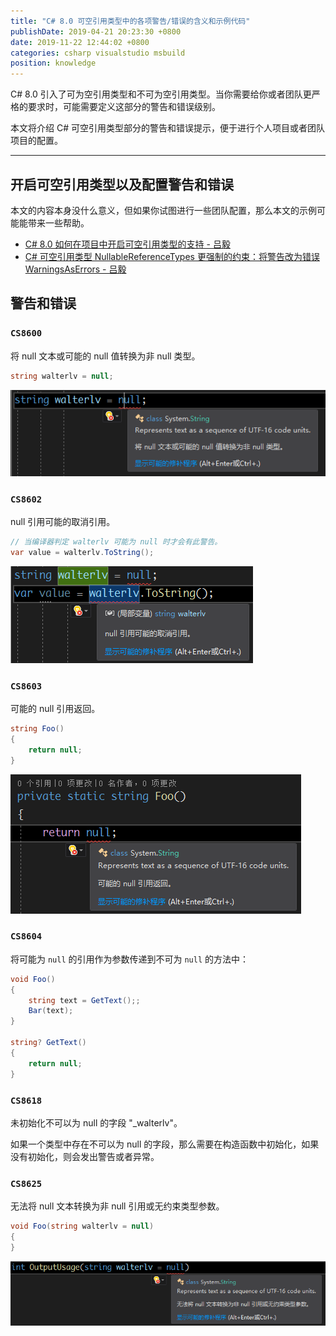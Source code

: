 ```yaml
---
title: "C# 8.0 可空引用类型中的各项警告/错误的含义和示例代码"
publishDate: 2019-04-21 20:23:30 +0800
date: 2019-11-22 12:44:02 +0800
categories: csharp visualstudio msbuild
position: knowledge
---
```


C# 8.0 引入了可为空引用类型和不可为空引用类型。当你需要给你或者团队更严格的要求时，可能需要定义这部分的警告和错误级别。

本文将介绍 C# 可空引用类型部分的警告和错误提示，便于进行个人项目或者团队项目的配置。

---

<div id="toc"></div>

## 开启可空引用类型以及配置警告和错误

本文的内容本身没什么意义，但如果你试图进行一些团队配置，那么本文的示例可能能带来一些帮助。

- [C# 8.0 如何在项目中开启可空引用类型的支持 - 吕毅](/post/how-to-enable-nullable-reference-types.html)
- [C# 可空引用类型 NullableReferenceTypes 更强制的约束：将警告改为错误 WarningsAsErrors - 吕毅](/post/warning-as-errors-for-csharp-nullable-reference-types.html)

## 警告和错误

### `CS8600`

将 null 文本或可能的 null 值转换为非 null 类型。

```csharp
string walterlv = null;
```

![CS8600](/static/posts/2019-04-21-20-07-16.png)

### `CS8602`

null 引用可能的取消引用。

```csharp
// 当编译器判定 walterlv 可能为 null 时才会有此警告。
var value = walterlv.ToString();
```

![CS8602](/static/posts/2019-04-21-20-08-52.png)

### `CS8603`

可能的 null 引用返回。

```csharp
string Foo()
{
    return null;
}
```

![CS8603](/static/posts/2019-04-21-20-12-35.png)

### `CS8604`

将可能为 `null` 的引用作为参数传递到不可为 `null` 的方法中：

```csharp
void Foo()
{
    string text = GetText();;
    Bar(text);
}

string? GetText()
{
    return null;
}
```

### `CS8618`

未初始化不可以为 null 的字段 "_walterlv"。

如果一个类型中存在不可以为 null 的字段，那么需要在构造函数中初始化，如果没有初始化，则会发出警告或者异常。

### `CS8625`

无法将 null 文本转换为非 null 引用或无约束类型参数。

```csharp
void Foo(string walterlv = null)
{
}
```

![CS8625](/static/posts/2019-04-21-20-10-39.png)
